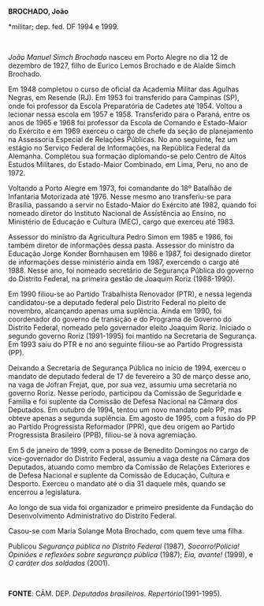**BROCHADO, João**

\*militar; dep. fed. DF 1994 e 1999.

 

*João Manuel Simch Brochado* nasceu em Porto Alegre no dia 12 de
dezembro de 1927, filho de Eurico Lemos Brochado e de Alaíde Simch
Brochado.

Em 1948 completou o curso de oficial da Academia Militar das Agulhas
Negras, em Resende (RJ). Em 1953 foi transferido para Campinas (SP),
onde foi professor da Escola Preparatória de Cadetes até 1954. Voltou a
lecionar nessa escola em 1957 e 1958. Transferido para o Paraná, entre
os anos de 1965 e 1968 foi professor da Escola de Comando e Estado-Maior
do Exército e em 1969 exerceu o cargo de chefe da seção de planejamento
na Assessoria Especial de Relações Públicas. No ano seguinte, fez um
estágio no Serviço Federal de Informações, na República Federal da
Alemanha. Completou sua formação diplomando-se pelo Centro de Altos
Estudos Militares, do Estado-Maior Combinado, em Lima, Peru, no ano de
1972.

Voltando a Porto Alegre em 1973, foi comandante do 18º Batalhão de
Infantaria Motorizada até 1976. Nesse mesmo ano transferiu-se para
Brasília, passando a servir no Estado-Maior do Exército até 1982, quando
foi nomeado diretor do Instituto Nacional de Assistência ao Ensino, no
Ministério de Educação e Cultura (MEC), cargo que exerceu até 1983.

Assessor do ministro da Agricultura Pedro Simon em 1985 e 1986, foi
também diretor de informações dessa pasta. Assessor do ministro da
Educação Jorge Konder Bornhausen em 1986 e 1987, foi designado diretor
de informações desse ministério ainda em 1987, exercendo o cargo até
1988. Nesse ano, foi nomeado secretário de Segurança Pública do governo
do Distrito Federal, na primeira gestão de Joaquim Roriz (1988-1990).

Em 1990 filiou-se ao Partido Trabalhista Renovador (PTR), e nessa
legenda candidatou-se a deputado federal pelo Distrito Federal no pleito
de novembro, alcançando apenas uma suplência. Ainda em 1990, foi
coordenador do governo de transição e do Programa de Governo do Distrito
Federal, nomeado pelo governador eleito Joaquim Roriz. Iniciado o
segundo governo Roriz (1991-1995) foi mantido na Secretaria de
Segurança. Em 1993 saiu do PTR e no ano seguinte filiou-se ao Partido
Progressista (PP).

Deixando a Secretaria de Segurança Pública no início de 1994, exerceu o
mandato de deputado federal de 17 de fevereiro a 30 de março desse ano,
na vaga de Jofran Frejat, que, por sua vez, assumiu uma secretaria no
governo Roriz. Nesse período, participou da Comissão de Seguridade e
Família e foi suplente da Comissão de Defesa Nacional na Câmara dos
Deputados. Em outubro de 1994, tentou um novo mandato pelo PP, mas
obteve apenas a segunda suplência. Em agosto de 1995, com a fusão do PP
ao Partido Progressista Reformador (PPR), que deu origem ao Partido
Progressista Brasileiro (PPB), filiou-se à nova agremiação.

Em 5 de janeiro de 1999, com a posse de Benedito Domingos no cargo de
vice-governador do Distrito Federal, assumiu a vaga deste na Câmara dos
Deputados, atuando como membro da Comissão de Relações Exteriores e de
Defesa Nacional e suplente da Comissão de Educação, Cultura e Desporto.
Exerceu o mandato até o dia 31 daquele mês, quando se encerrou a
legislatura.

Ao longo de sua vida foi organizador e primeiro presidente da Fundação
do Desenvolvimento Administrativo do Distrito Federal.

Casou-se com Maria Solange Mota Brochado, com quem teve uma filha.

Publicou *Segurança pública no Distrito Federal* (1987),
*Socorro!Polícia! Opiniões e reflexões sobre segurança pública* (1987);
*Eia, avante!* (1999), e *O caráter dos soldados* (2001).

 

**FONTE**: CÂM. DEP. *Deputados brasileiros. Repertório*(1991-1995).

 
